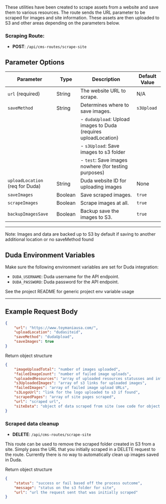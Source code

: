 These utilities have been created to scrape assets from a website and save them to various resources. The route sends the URL parameter to be scraped for images and site information. These assets are then uploaded to S3 and other areas depending on the parameters below.

### Scraping Route:

-   **POST**: `/api/cms-routes/scrape-site`

## Parameter Options

| Parameter                       | Type    | Description                                                     | Default Value |
| ------------------------------- | ------- | --------------------------------------------------------------- | ------------- |
| `url` (required)                | String  | The website URL to scrape.                                      | N/A           |
| `saveMethod`                    | String  | Determines where to save images.                                | `s3Upload`    |
|                                 |         | - `dudaUpload`: Upload images to Duda (requires uploadLocation) |               |
|                                 |         | - `s3Upload`: Save images to s3 folder                          |               |
|                                 |         | - `test`: Save images nowhere (for testing purposes)            |               |
| `uploadLocation` (req for Duda) | String  | Duda website ID for uploading images                            | None          |
| `saveImages`                    | Boolean | Save scraped images.                                            | `true`        |
| `scrapeImages`                  | Boolean | Scrape images at all.                                           | `true`        |
| `backupImagesSave`              | Boolean | Backup save the images to S3.                                   | `true`        |

---

Note: Images and data are backed up to S3 by default if saving to another additional location or no saveMethod found

## Duda Environment Variables

Make sure the following environment variables are set for Duda integration:

-   `DUDA_USERNAME`: Duda username for the API endpoint.
-   `DUDA_PASSWORD`: Duda password for the API endpoint.

See the project README for generic project env variable usage

---

## Example Request Body

```json
{
    "url": "https://www.toymaniausa.com/",
    "uploadLocation": "dudasiteid",
    "saveMethod": "dudaUpload",
    "saveImages": true
}
```

Return object structure

```json
{
    "imageUploadTotal": "number of images uploaded",
    "failedImageCount": "number of failed image uploads",
    "uploadedResources": "array of uploaded resources statusses and info",
    "s3UploadedImages": "array of s3 links for uploaded images",
    "failedImages": "array of failed image upload URLs",
    "s3LogoUrl": "link for the logo uploaded to s3 if found",
    "scrapedPages": "array of site pages scraped",
    "url": "scraped url",
    "siteData": "object of data scraped from site (see code for object details)"
}
```

### Scraped data cleanup

-   **DELETE**: `/api/cms-routes/scrape-site`

This route can be used to remove the scraped folder created in S3 from a site.
Simply pass the URL that you initially scraped in a DELETE request to the route. Currently there is no way to automatically clean up images saved in Duda.

Return object structure

```json
{
    "status": "success or fail based off the process outcome",
    "message": "status on the s3 folder for site",
    "url": "url the request sent that was initially scraped"
}
```
